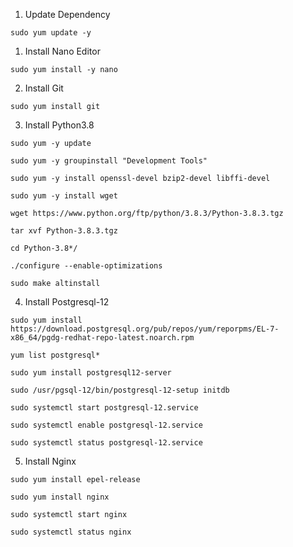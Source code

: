 1. Update Dependency
```
sudo yum update -y
```

1. Install Nano Editor
```
sudo yum install -y nano
```

2. Install Git
```
sudo yum install git
```

3. Install Python3.8
```
sudo yum -y update
```
```
sudo yum -y groupinstall "Development Tools"
```
```
sudo yum -y install openssl-devel bzip2-devel libffi-devel
```
```
sudo yum -y install wget
```
```
wget https://www.python.org/ftp/python/3.8.3/Python-3.8.3.tgz
```
```
tar xvf Python-3.8.3.tgz
```
```
cd Python-3.8*/
```
```
./configure --enable-optimizations
```
```
sudo make altinstall
```

4. Install Postgresql-12
```
sudo yum install https://download.postgresql.org/pub/repos/yum/reporpms/EL-7-x86_64/pgdg-redhat-repo-latest.noarch.rpm
```
```
yum list postgresql*
```
```
sudo yum install postgresql12-server
```
```
sudo /usr/pgsql-12/bin/postgresql-12-setup initdb
```
```
sudo systemctl start postgresql-12.service
```
```
sudo systemctl enable postgresql-12.service
```
```
sudo systemctl status postgresql-12.service
```

5. Install Nginx
```
sudo yum install epel-release
```
```
sudo yum install nginx
```
```
sudo systemctl start nginx
```
```
sudo systemctl status nginx
```
